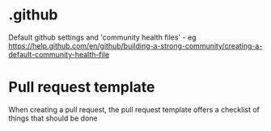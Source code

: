 # .github
Default github settings and 'community health files' - eg https://help.github.com/en/github/building-a-strong-community/creating-a-default-community-health-file


# Pull request template

When creating a pull request, the pull request template offers a checklist of things that should be done
